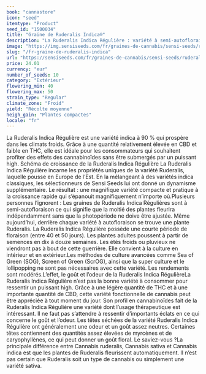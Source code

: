 ```yaml
---
book: "cannastore"
icon: "seed"
itemtype: "Product"
seed_id: "1500034"
title: "Graine de Ruderalis Indica®"
description: "La Ruderalis Indica Régulière : variété à semi-autofloraison qui contient plus de CBD que de THC. Le froid et la pluie ne lui font pas peur."
image: "https://img.sensiseeds.com/fr/graines-de-cannabis/sensi-seeds/ruderalis-indica-image.png"
slug: "/fr-graine-de-ruderalis-indica"
url: "https://sensiseeds.com/fr/graines-de-cannabis/sensi-seeds/ruderalis-indica?a_aid=cannastore"
price: 24.01
currency: "eur"
number_of_seeds: 10
category: "Extérieur"
flowering_min: 40
flowering_max: 50
strain_type: "Regular"
climate_zone: "Froid"
yield: "Récolte moyenne"
heigh_gain: "Plantes compactes"
locale: "fr"
---
```

La Ruderalis Indica Régulière est une variété indica à 90 % qui prospère dans les climats froids. Grâce à une quantité relativement élevée en CBD et faible en THC, elle est idéale pour les consommateurs qui souhaitent profiter des effets des cannabinoïdes sans être submergés par un puissant high. Schéma de croissance de la Ruderalis Indica Régulière La Ruderalis Indica Régulière incarne les propriétés uniques de la variété Ruderalis, laquelle pousse en Europe de l’Est. En la mélangeant à des variétés indica classiques, les sélectionneurs de Sensi Seeds lui ont donné un dynamisme supplémentaire. Le résultat : une magnifique variété compacte et pratique à la croissance rapide qui s’épanouit magnifiquement n’importe où.Plusieurs personnes l’ignorent : Les graines de Ruderalis Indica Régulières sont à semi-autofloraison ce qui signifie que la moitié des plantes fleurira indépendamment sans que la photopériode ne doive être ajustée. Même aujourd’hui, derrière chaque variété à autofloraison se trouve une plante Ruderalis. La Ruderalis Indica Régulière possède une courte période de floraison (entre 40 et 50 jours). Les plantes adultes poussent à partir de semences en dix à douze semaines. Les étés froids ou pluvieux ne viendront pas à bout de cette guerrière. Elle convient à la culture en intérieur et en extérieur.Les méthodes de culture avancées comme Sea of Green (SOG), Screen of Green (ScrOG), ainsi que la super culture et le lollipopping ne sont pas nécessaires avec cette variété. Les rendements sont modérés.L’effet, le goût et l’odeur de la Ruderalis Indica RégulièreLa Ruderalis Indica Régulière n’est pas la bonne variété à consommer pour ressentir un puissant high. Grâce à une légère quantité de THC et à une importante quantité de CBD, cette variété fonctionnelle de cannabis peut être appréciée à tout moment du jour. Son profil en cannabinoïdes fait de la Ruderalis Indica Régulière une variété dont l’usage thérapeutique est intéressant. Il ne faut pas s’attendre à ressentir d’importants éclats en ce qui concerne le goût et l’odeur. Les têtes séchées de la variété Ruderalis Indica Régulière ont généralement une odeur et un goût assez neutres. Certaines têtes contiennent des quantités assez élevées de myrcènes et de caryophyllènes, ce qui peut donner un goût floral. Le saviez-vous ?La principale différence entre Cannabis ruderalis, Cannabis sativa et Cannabis indica est que les plantes de Ruderalis fleurissent automatiquement. Il n’est pas certain que Ruderalis soit un type de cannabis ou simplement une variété sativa.
